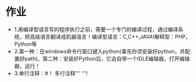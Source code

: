 # 作业
* 1.用编译型语言写的程序执行之前，需要一个专门的编译过程，通过编译系统，把高级语言翻译成机器语言！编译型语言：C,C++,JAVA!解释型：PHP，Python等
* 2.第一种：在windows命令行窗口键入python(事先你须安装好python，并配置好path)。第二种：安装好Python后，它会自带一个IDLE编辑器，打开编辑器，运行！
* 3.单行注释：#！ 多行注释''' '''!